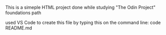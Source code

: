 This is a simeple HTML project done while studying "The Odin Project" foundations path

used VS Code to create this file by typing this on the command line: code README.md